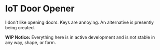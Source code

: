 # IoT Door Opener
I don't like opening doors. Keys are annoying. An alternative is presently being
created.

**WIP Notice:** Everything here is in active development and is not stable in 
any way, shape, or form.
